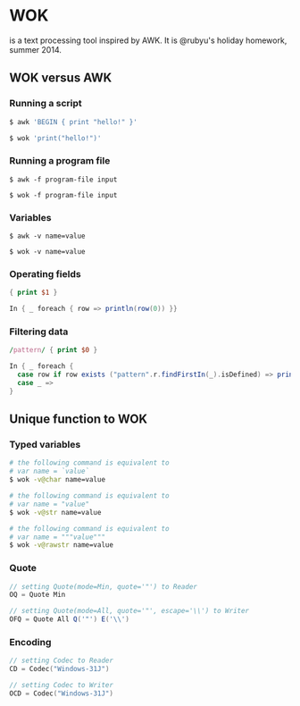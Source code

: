 # WOK
is a text processing tool inspired by AWK. It is @rubyu's holiday homework, summer 2014.


## WOK versus AWK

### Running a script

```bash
$ awk 'BEGIN { print "hello!" }'
```

```bash
$ wok 'print("hello!")'
```

### Running a program file

```
$ awk -f program-file input
```

```
$ wok -f program-file input
```

### Variables

```
$ awk -v name=value
```

```
$ wok -v name=value
```

### Operating fields

```awk
{ print $1 }
```

```scala
In { _ foreach { row => println(row(0)) }}
```

### Filtering data

```awk
/pattern/ { print $0 }
```

```scala
In { _ foreach {
  case row if row exists ("pattern".r.findFirstIn(_).isDefined) => println(row: _*)
  case _ =>
}
```

## Unique function to WOK 

### Typed variables

```bash
# the following command is equivalent to 
# var name = `value`
$ wok -v@char name=value

# the following command is equivalent to 
# var name = "value"
$ wok -v@str name=value

# the following command is equivalent to 
# var name = """value"""
$ wok -v@rawstr name=value
```

### Quote

```scala 
// setting Quote(mode=Min, quote='"') to Reader
OQ = Quote Min 

// setting Quote(mode=All, quote='"', escape='\\') to Writer
OFQ = Quote All Q('"') E('\\')
```

### Encoding 

```scala
// setting Codec to Reader
CD = Codec("Windows-31J")

// setting Codec to Writer
OCD = Codec("Windows-31J")
```
